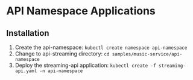 # API Namespace Applications

## Installation

1. Create the api-namespace:  `kubectl create namespace api-namespace`
1. Change to api-streaming directory:  `cd samples/music-service/api-namespace`
1. Deploy the streaming-api application: `kubectl create -f streaming-api.yaml -n api-namespace`
